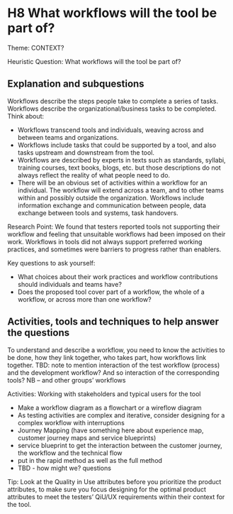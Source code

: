# H8 What workflows will the tool be part of?
Theme: CONTEXT?

Heuristic Question: What workflows will the tool be part of?

## Explanation and subquestions

Workflows describe the steps people take to complete a series of tasks. Workflows describe the organizational/business tasks to be completed.
Think about: 
- Workflows transcend tools and individuals, weaving across and between teams and organizations. 
- Workflows include tasks that could be supported by a tool, and also tasks upstream and downstream from the tool.
- Workflows are described by experts in texts such as standards, syllabi, training courses, text books, blogs, etc. but those descriptions do not always reflect the reality of what people need to do.
- There will be an obvious set of activities within a workflow for an individual. The workflow will extend across a team, and to other teams within and possibly outside the organization. Workflows include information exchange and communication between people, data exchange between tools and systems, task handovers.

Research Point: We found that testers reported tools not supporting their workflow and feeling that unsuitable workflows had been imposed on their work. Workflows in tools did not always support preferred working practices, and sometimes were barriers to progress rather than enablers.

Key questions to ask yourself:
- What choices about their work practices and workflow contributions should individuals and teams have?
- Does the proposed tool cover part of a workflow, the whole of a workflow, or across more than one workflow?

## Activities, tools and techniques to help answer the questions
To understand and describe a workflow, you need to know the activities to be done, how they link together, who takes part, how workflows link together.
TBD: note to mention  interaction of the test workflow (process) and the development workflow? And so interaction of the corresponding tools? NB – and other groups’ workflows


Activities: Working with stakeholders and typical users for the tool
- Make a workflow diagram as a flowchart or a wireflow diagram
- As testing activities are complex and iterative, consider designing for a complex workflow with interruptions
- Journey Mapping (have something here about experience map, customer journey maps and service blueprints)
- service blueprint to get the interaction between the customer journey, the workflow and the technical flow
- put in the rapid method as well as the full method
- TBD - how might we? questions

Tip: Look at the Quality in Use attributes before you prioritize the product attributes, to make sure you focus designing for the optimal product attributes to meet the testers’ QiU/UX requirements within their context for the tool.
